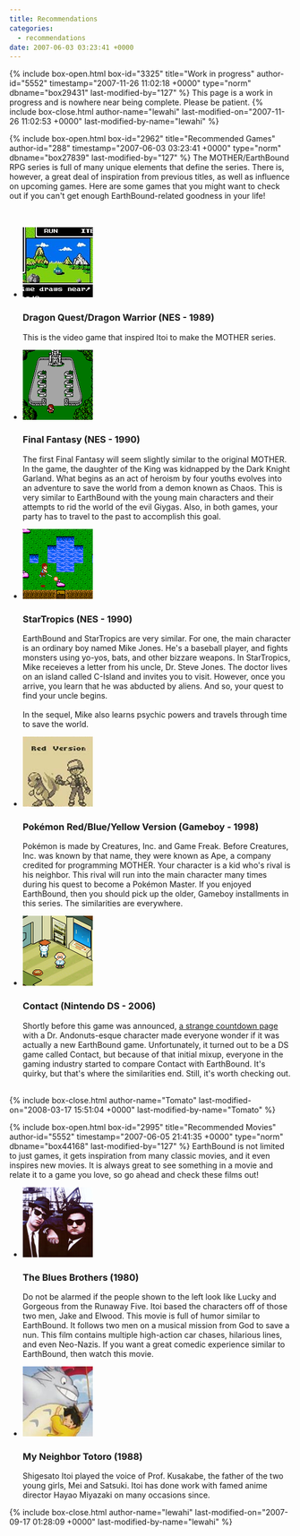 ```yaml
---
title: Recommendations
categories:
  - recommendations
date: 2007-06-03 03:23:41 +0000
---
```

{% include box-open.html box-id="3325" title="Work in progress" author-id="5552" timestamp="2007-11-26 11:02:18 +0000" type="norm" dbname="box29431" last-modified-by="127" %}
This page is a work in progress and is nowhere near being complete. Please be patient.
{% include box-close.html author-name="lewahi" last-modified-on="2007-11-26 11:02:53 +0000" last-modified-by-name="lewahi" %}

{% include box-open.html box-id="2962" title="Recommended Games" author-id="288" timestamp="2007-06-03 03:23:41 +0000" type="norm" dbname="box27839" last-modified-by="127" %}
The MOTHER/EarthBound RPG series is full of many unique elements that define the series. There is, however, a great deal of inspiration from previous titles, as well as influence on upcoming games. Here are some games that you might want to check out if you can't get enough EarthBound-related goodness in your life!
<br /><br /><br />

<ul class="pics">
	<li>
		<a href="dragonquest.png" title="Dragon Quest"><img src="dragonquestt.png" width="125" height="125" alt="Dragon Quest" /></a>
		<h3>Dragon Quest/Dragon Warrior (NES - 1989)</h3>
		<p>This is the video game that inspired Itoi to make the MOTHER
 series.</p>	
	</li>
	<li>
		<a href="finalfantasy.png" title="Final Fantasy"><img src="finalfantasyt.png" width="125" height="125" alt="Final Fantasy" /></a>
		<h3>Final Fantasy (NES - 1990)</h3>
		<p>The first Final Fantasy will seem slightly similar to the original MOTHER. In the game, the daughter of the King was kidnapped by the Dark Knight Garland. What begins as an act of heroism by four youths evolves into an adventure to save the world from a demon known as Chaos. This is very similar to EarthBound with the young main characters and their attempts to rid the world of the evil Giygas. Also, in both games, your party has to travel to the past to accomplish this goal.</p>	
	</li>
	<li>
		<a href="startropics.png" title="StarTropics"><img src="startropicst.png" width="125" height="125" alt="StarTropics" /></a>
		<h3>StarTropics (NES - 1990)</h3>
		<p>EarthBound and StarTropics are very similar. For one, the main character is an ordinary boy named Mike Jones. He's a baseball player, and fights monsters using yo-yos, bats, and other bizzare weapons. In StarTropics, Mike receieves a letter from his uncle, Dr. Steve Jones. The doctor lives on an island called C-Island and invites you to visit. However, once you arrive, you learn that he was abducted by aliens. And so, your quest to find your uncle begins.<br /><br />In the sequel, Mike also learns psychic powers and travels through time to save the world.</p>	
	</li>
	<li>
		<a href="pokemon.png" title="Pok&eacute;mon"><img src="pokemont.png" width="125" height="125" alt="Pok&eacute;mon" /></a>
		<h3>Pok&eacute;mon Red/Blue/Yellow Version (Gameboy - 1998)</h3>
		<p>Pok&eacute;mon is made by Creatures, Inc. and Game Freak. Before Creatures, Inc. was known by that name, they were known as Ape, a company credited for programming MOTHER. Your character is a kid who's rival is his neighbor. This rival will run into the main character many times during his quest to become a Pok&eacute;mon Master. If you enjoyed EarthBound, then you should pick up the older, Gameboy installments in this series. The similarities are everywhere.</p>	
	</li>
	<li>
		<a href="contact.png" title="Contact"><img src="contactt.png" width="125" height="125" alt="Contact" /></a>
		<h3>Contact (Nintendo DS - 2006)</h3>
		<p>Shortly before this game was announced, <a href="http://starmen.net/mother3/mysteriouscountdown/">a strange countdown page</a> with a Dr. Andonuts-esque character made everyone wonder if it was actually a new EarthBound game. Unfortunately, it turned out to be a DS game called Contact, but because of that initial mixup, everyone in the gaming industry started to compare Contact with EarthBound. It's quirky, but that's where the similarities end. Still, it's worth checking out.</p>	
	</li>
</ul>
<br />
{% include box-close.html author-name="Tomato" last-modified-on="2008-03-17 15:51:04 +0000" last-modified-by-name="Tomato" %}

{% include box-open.html box-id="2995" title="Recommended Movies" author-id="5552" timestamp="2007-06-05 21:41:35 +0000" type="norm" dbname="box44168" last-modified-by="127" %}
EarthBound is not limited to just games, it gets inspiration from many classic movies, and it even inspires new movies. It is always great to see something in a movie and relate it to a game you love, so go ahead and check these films out!

<ul class="pics">
	<li>
		<a title="The Blues Brothers" href="bluesbrosmovie.png"><img src="bluesbrosmoviet.png" width="125" height="125" alt="The Blues Brothers" /></a>
		<h3>The Blues Brothers (1980)</h3>
		<p>Do not be alarmed if the people shown to the left look like Lucky and Gorgeous from the Runaway Five. Itoi based the characters off of those two men, Jake and Elwood. This movie is full of humor similar to EarthBound. It follows two men on a musical mission from God to save a nun. This film contains multiple high-action car chases, hilarious lines, and even Neo-Nazis. If you want a great comedic experience similar to EarthBound, then watch this movie.</p>	
	</li>
	<li>
		<a title="My Neighbor Totoro" href="totoro.png"><img src="totorot.png" width="125" height="125" alt="My Neighbor Totoro" /></a>
		<h3>My Neighbor Totoro (1988)</h3>
		<p>Shigesato Itoi played the voice of Prof. Kusakabe, the father of the two young girls, Mei and Satsuki. Itoi has done work with famed anime director Hayao Miyazaki on many occasions since.</p>	
	</li>
</ul>
{% include box-close.html author-name="lewahi" last-modified-on="2007-09-17 01:28:09 +0000" last-modified-by-name="lewahi" %}
